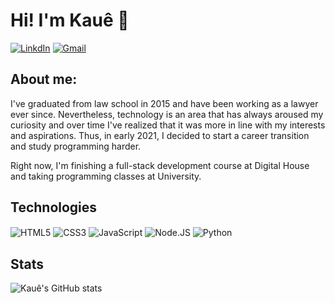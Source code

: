 # Hi! I'm Kauê 👋
[![LinkdIn](https://img.shields.io/badge/LinkedIn-0077B5?style=for-the-badge&logo=linkedin&logoColor=white)](https://www.linkedin.com/in/kaue-ramos-raimundo/)
[![Gmail](https://img.shields.io/badge/Gmail-D14836?style=for-the-badge&logo=gmail&logoColor=white)](kaue.ramos.krr@gmail.com)

## About me:
I've graduated from law school in 2015 and have been working as a lawyer ever since. Nevertheless, technology is an area that has always aroused my curiosity and over time I've realized that it was more in line with my interests and aspirations. Thus, in early 2021, I decided to start a career transition and study programming harder.

Right now, I'm finishing a full-stack development course at Digital House and taking programming classes at University.  

## Technologies

<div style="display: inline-block; " >
  <img align="center" alt="HTML5" src="https://img.shields.io/badge/HTML5-E34F26?style=for-the-badge&logo=html5&logoColor=white">
  <img align="center" alt="CSS3" src="https://img.shields.io/badge/CSS3-1572B6?style=for-the-badge&logo=css3&logoColor=white">
  <img align="center" alt="JavaScript" src="https://img.shields.io/badge/JavaScript-F7DF1E?style=for-the-badge&logo=javascript&logoColor=black"> 
  <img align="center" alt="Node.JS" src="https://img.shields.io/badge/Node.js-43853D?style=for-the-badge&logo=node.js&logoColor=white">
  <img align="center" alt="Python" src="https://img.shields.io/badge/Python-14354C?style=for-the-badge&logo=python&logoColor=white">
</div>

## Stats
![Kauê's GitHub stats](https://github-readme-stats.vercel.app/api?username=KRamos21&show_icons=true&theme=tokyonight)

<!--
**KRamos21/KRamos21** is a ✨ _special_ ✨ repository because its `README.md` (this file) appears on your GitHub profile.

Here are some ideas to get you started:

- 🔭 I’m currently working on ...
- 🌱 I’m currently learning ...
- 👯 I’m looking to collaborate on ...
- 🤔 I’m looking for help with ...
- 💬 Ask me about ...
- 📫 How to reach me: ...
- 😄 Pronouns: ...
- ⚡ Fun fact: ...
-->
